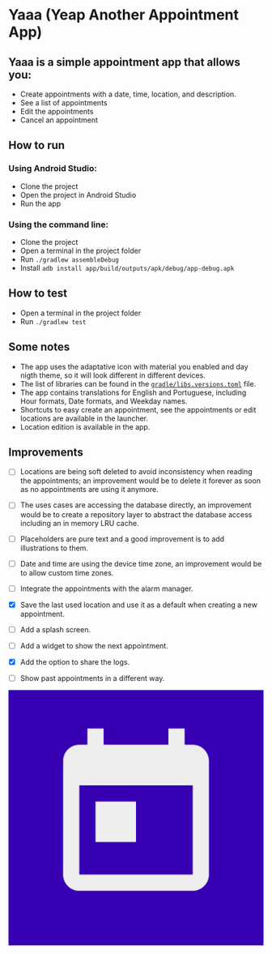 Yaaa (Yeap Another Appointment App)
===============================

## Yaaa is a simple appointment app that allows you:

- Create appointments with a date, time, location, and description.
- See a list of appointments
- Edit the appointments
- Cancel an appointment

## How to run

### Using Android Studio:

- Clone the project
- Open the project in Android Studio
- Run the app

### Using the command line:

- Clone the project
- Open a terminal in the project folder
- Run `./gradlew assembleDebug`
- Install `adb install app/build/outputs/apk/debug/app-debug.apk`

## How to test

- Open a terminal in the project folder
- Run `./gradlew test`

## Some notes

- The app uses the adaptative icon with material you enabled and day nigth theme, so it will look different in different devices.
- The list of libraries can be found in the [`gradle/libs.versions.toml`](gradle/libs.versions.toml) file.
- The app contains translations for English and Portuguese, including Hour formats, Date formats, and Weekday names.
- Shortcuts to easy create an appointment, see the appointments or edit locations are available in the launcher.
- Location edition is available in the app.

## Improvements

- [ ] Locations are being soft deleted to avoid inconsistency when reading the appointments; an improvement would be to delete it forever as soon as no appointments are using it anymore.
- [ ] The uses cases are accessing the database directly, an improvement would be to create a repository layer to abstract the database access including an in memory LRU cache.
- [ ] Placeholders are pure text and a good improvement is to add illustrations to them.
- [ ] Date and time are using the device time zone, an improvement would be to allow custom time zones.
- [ ] Integrate the appointments with the alarm manager.
- [X] Save the last used location and use it as a default when creating a new appointment.
- [ ] Add a splash screen.
- [ ] Add a widget to show the next appointment.
- [X] Add the option to share the logs.
- [ ] Show past appointments in a different way.


![App Icon](assets/ic_launcher-playstore.png)
